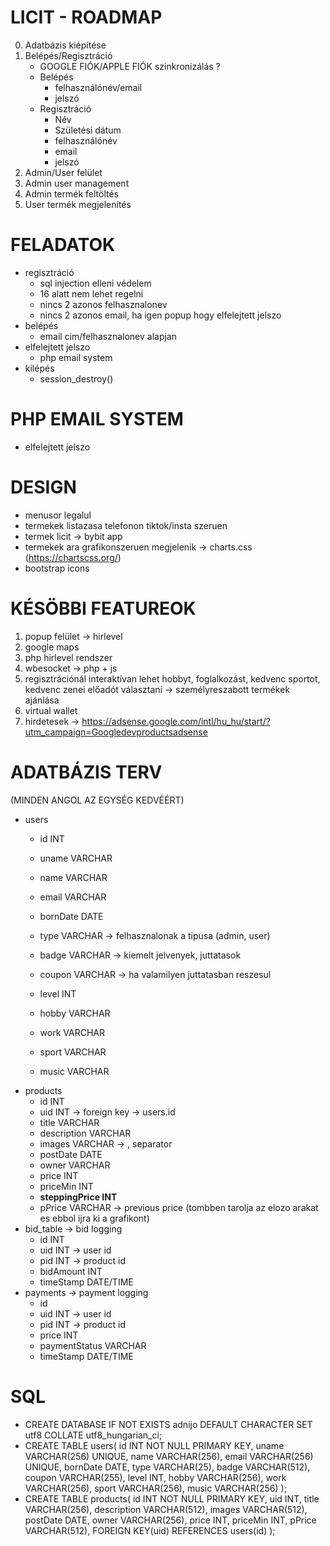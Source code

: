 # LICIT - ROADMAP
0. Adatbázis kiépítése
1. Belépés/Regisztráció
    - GOOGLE FIÓK/APPLE FIÓK szinkronizálás ?
    - Belépés
        - felhasználónév/email
        - jelszó
    - Regisztráció
        - Név
        - Születési dátum
        - felhasználónév
        - email
        - jelszó
2. Admin/User felület
3. Admin user management
4. Admin termék feltöltés
5. User termék megjelenítés

# FELADATOK
- regisztráció
    - sql injection elleni védelem
    - 16 alatt nem lehet regelni
    - nincs 2 azonos felhasznalonev
    - nincs 2 azonos email, ha igen popup hogy elfelejtett jelszo
- belépés
    - email cim/felhasznalonev alapjan
- elfelejtett jelszo
    - php email system
- kilépés
    - session_destroy()

# PHP EMAIL SYSTEM
- elfelejtett jelszo

# DESIGN
- menusor legalul
- termekek listazasa telefonon tiktok/insta szeruen
- termek licit -> bybit app
- termekek ara grafikonszeruen megjelenik -> charts.css (https://chartscss.org/)
- bootstrap icons

# KÉSÖBBI FEATUREOK
1. popup felület -> hirlevel
2. google maps
3. php hirlevel rendszer
4. wbesocket -> php + js
5. regisztrációnál interaktívan lehet hobbyt, foglalkozást, kedvenc sportot, kedvenc zenei előadót választani -> személyreszabott termékek ajánlása
6. virtual wallet
7. hirdetesek -> https://adsense.google.com/intl/hu_hu/start/?utm_campaign=Googledevproductsadsense

# ADATBÁZIS TERV
(MINDEN ANGOL AZ EGYSÉG KEDVÉÉRT)
- users
    - id            INT
    - uname         VARCHAR
    - name          VARCHAR
    - email         VARCHAR
    - bornDate      DATE
    - type          VARCHAR -> felhasznalonak a tipusa (admin, user)
    
    - badge         VARCHAR -> kiemelt jelvenyek, juttatasok
    - coupon        VARCHAR -> ha valamilyen juttatasban reszesul
    - level         INT
    - hobby         VARCHAR
    - work          VARCHAR
    - sport         VARCHAR
    - music         VARCHAR
- products
    - id            INT
    - uid           INT -> foreign key -> users.id
    - title          VARCHAR
    - description   VARCHAR
    - images        VARCHAR -> , separator
    - postDate      DATE
    - owner         VARCHAR
    - price         INT
    - priceMin      INT
    - __steppingPrice INT__
    - pPrice        VARCHAR -> previous price (tombben tarolja az elozo arakat es ebbol ijra ki a grafikont)
- bid_table -> bid logging
    - id            INT
    - uid           INT -> user id
    - pid           INT -> product id
    - bidAmount     INT
    - timeStamp     DATE/TIME
- payments -> payment logging
    - id
    - uid           INT -> user id
    - pid           INT -> product id
    - price         INT
    - paymentStatus VARCHAR
    - timeStamp     DATE/TIME

# SQL
- CREATE DATABASE IF NOT EXISTS adnijo DEFAULT CHARACTER SET utf8 COLLATE utf8_hungarian_ci;
- CREATE TABLE users(
    id INT NOT NULL PRIMARY KEY,
    uname VARCHAR(256) UNIQUE,
    name VARCHAR(256),
    email VARCHAR(256) UNIQUE,
    bornDate DATE,
    type VARCHAR(25),
    badge VARCHAR(512),
    coupon VARCHAR(255),
    level INT,
    hobby VARCHAR(256),
    work VARCHAR(256),
    sport VARCHAR(256),
    music VARCHAR(256)
);
- CREATE TABLE products(
    id INT NOT NULL PRIMARY KEY,
    uid INT,
    title VARCHAR(256),
    description VARCHAR(512),
    images VARCHAR(512),
    postDate DATE,
    owner VARCHAR(256),
    price INT,
    priceMin INT,
    pPrice VARCHAR(512),
    FOREIGN KEY(uid) REFERENCES users(id)
);
